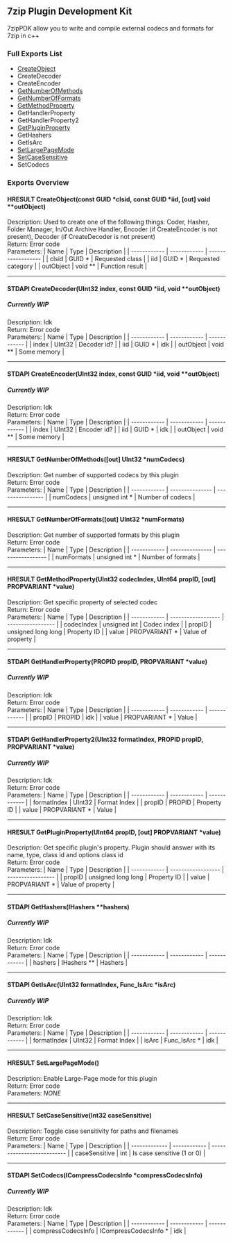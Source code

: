 ## 7zip Plugin Development Kit
7zipPDK allow you to write and compile external codecs and formats for 7zip in c++

### Full Exports List
 - [CreateObject](#hresult-createobjectconst-guid-clsid-const-guid-iid-out-void-outobject)
 - CreateDecoder
 - CreateEncoder
 - [GetNumberOfMethods](#hresult-getnumberofmethodsout-uint32-numcodecs)
 - [GetNumberOfFormats](#hresult-getnumberofformatsout-uint32-numformats)
 - [GetMethodProperty](#hresult-getmethodpropertyuint32-codecindex-uint64-propid-out-propvariant-value)
 - GetHandlerProperty
 - GetHandlerProperty2
 - [GetPluginProperty](#hresult-getpluginpropertyuint64-propid-out-propvariant-value)
 - GetHashers
 - GetIsArc
 - [SetLargePageMode](#hresult-setlargepagemode)
 - [SetCaseSensitive](#hresult-setcasesensitiveint32-casesensitive)
 - SetCodecs

### Exports Overview
#### HRESULT CreateObject(const GUID \*clsid, const GUID \*iid, [out] void \*\*outObject)
Description: Used to create one of the following things: Coder, Hasher, Folder Manager, In/Out Archive Handler, Encoder (if CreateEncoder is not present), Decoder (if CreateDecoder is not present)  
Return: Error code  
Parameters:
|     Name     |     Type     |     Description    |
| ------------ | ------------ | ------------------ |
| clsid        | GUID \*      | Requested class    |
| iid          | GUID \*      | Requested category |
| outObject    | void \*\*    | Function result    |

------------

#### STDAPI CreateDecoder(UInt32 index, const GUID \*iid, void \*\*outObject)
##### Currently WIP
Description: Idk  
Return: Error code  
Parameters:
| Name | Type | Description |
| ------------ | ------------ | ------------ |
| index | UInt32 | Decoder id? |
| iid | GUID \* | idk |
| outObject | void ** | Some memory |

------------

#### STDAPI CreateEncoder(UInt32 index, const GUID \*iid, void \*\*outObject)
##### Currently WIP
Description: Idk  
Return: Error code  
Parameters:
| Name | Type | Description |
| ------------ | ------------ | ------------ |
| index | UInt32 | Encoder id? |
| iid | GUID \* | idk |
| outObject | void ** | Some memory |

------------

#### HRESULT GetNumberOfMethods([out] UInt32 \*numCodecs)
Description: Get number of supported codecs by this plugin  
Return: Error code  
Parameters:
|     Name     |      Type       |   Description    |
| ------------ | --------------- | ---------------- |
|   numCodecs  | unsigned int \* | Number of codecs |

------------

#### HRESULT GetNumberOfFormats([out] UInt32 \*numFormats)
Description: Get number of supported formats by this plugin  
Return: Error code  
Parameters:
|     Name     |       Type      |    Description    |
| ------------ | --------------- | ----------------- |
|  numFormats  | unsigned int \* | Number of formats |

------------

#### HRESULT GetMethodProperty(UInt32 codecIndex, UInt64 propID, [out] PROPVARIANT \*value)
Description: Get specific property of selected codec  
Return: Error code  
Parameters:
|     Name     |        Type        |    Description    |
| ------------ | ------------------ | ----------------- |
|  codecIndex  | unsigned int       | Codec index       |
|  propID      | unsigned long long | Property ID       |
|  value       | PROPVARIANT \*     | Value of property |

------------

#### STDAPI GetHandlerProperty(PROPID propID, PROPVARIANT \*value)
##### Currently WIP
Description: Idk  
Return: Error code  
Parameters:
| Name | Type | Description |
| ------------ | ------------ | ------------ |
| propID | PROPID | idk |
| value | PROPVARIANT \* | Value |

------------

#### STDAPI GetHandlerProperty2(UInt32 formatIndex, PROPID propID, PROPVARIANT \*value)
##### Currently WIP
Description: Idk  
Return: Error code  
Parameters:
| Name | Type | Description |
| ------------ | ------------ | ------------ |
| formatIndex | UInt32 | Format Index |
| propID | PROPID | Property ID |
| value | PROPVARIANT \* | Value |

------------

#### HRESULT GetPluginProperty(UInt64 propID, [out] PROPVARIANT \*value)
Description: Get specific plugin's property. Plugin should answer with its name, type, class id and options class id  
Return: Error code  
Parameters:
|     Name     |        Type        |    Description    |
| ------------ | ------------------ | ----------------- |
| propID       | unsigned long long | Property ID       |
| value        | PROPVARIANT \*     | Value of property |

------------

#### STDAPI GetHashers(IHashers \*\*hashers)
##### Currently WIP
Description: Idk  
Return: Error code  
Parameters:
| Name | Type | Description |
| ------------ | ------------ | ------------ |
| hashers | IHashers ** | Hashers |

------------

#### STDAPI GetIsArc(UInt32 formatIndex, Func_IsArc \*isArc)
##### Currently WIP
Description: Idk  
Return: Error code  
Parameters:
| Name | Type | Description |
| ------------ | ------------ | ------------ |
| formatIndex | UInt32 | Format Index |
| isArc | Func_IsArc \* | idk |

------------

#### HRESULT SetLargePageMode()
Description: Enable Large-Page mode for this plugin  
Return: Error code  
Parameters: *NONE*

------------

#### HRESULT SetCaseSensitive(Int32 caseSensitive)
Description: Toggle case sensitivity for paths and filenames  
Return: Error code  
Parameters:
|      Name     |     Type     |         Description        |
| ------------- | ------------ | -------------------------- |
| caseSensitive | int          | Is case sensitive (1 or 0) |

------------

#### STDAPI SetCodecs(ICompressCodecsInfo \*compressCodecsInfo)
##### Currently WIP
Description: Idk  
Return: Error code  
Parameters:
| Name | Type | Description |
| ------------ | ------------ | ------------ |
| compressCodecsInfo | ICompressCodecsInfo \* | idk |
